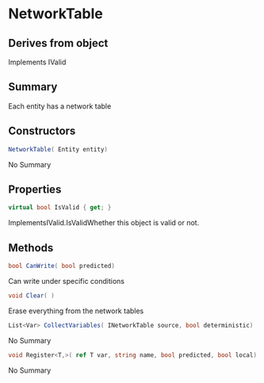 # NetworkTable

## Derives from object
Implements IValid

## Summary

Each entity has a network table
## Constructors

```c#
NetworkTable( Entity entity) 
```
No Summary
## Properties

```c#
virtual bool IsValid { get; } 
```
ImplementsIValid.IsValidWhether this object is valid or not.
## Methods

```c#
bool CanWrite( bool predicted) 
```
Can write under specific conditions
```c#
void Clear( ) 
```
Erase everything from the network tables
```c#
List<Var> CollectVariables( INetworkTable source, bool deterministic) 
```
No Summary
```c#
void Register<T,>( ref T var, string name, bool predicted, bool local) 
```
No Summary
